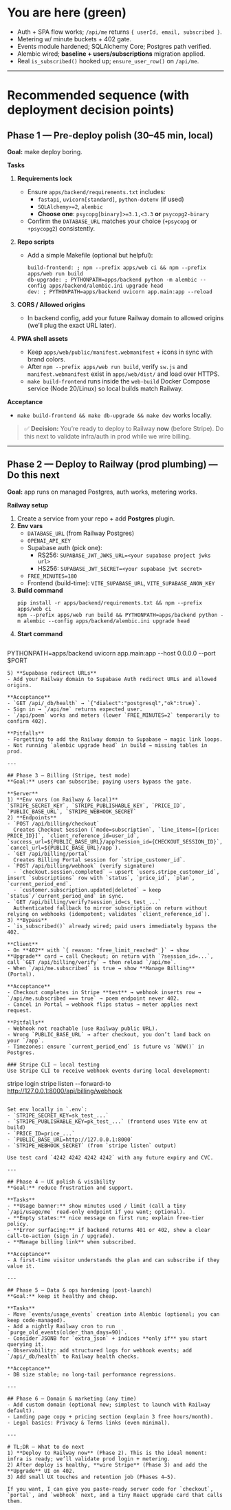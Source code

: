 # You are here (green)
- Auth + SPA flow works; `/api/me` returns `{ userId, email, subscribed }`.
- Metering w/ minute buckets + 402 gate.
- Events module hardened; SQLAlchemy Core; Postgres path verified.
- Alembic wired; **baseline + users/subscriptions** migration applied.
- Real `is_subscribed()` hooked up; `ensure_user_row()` on `/api/me`.

---

# Recommended sequence (with deployment decision points)

## Phase 1 — Pre-deploy polish (30–45 min, local)
**Goal:** make deploy boring.

**Tasks**
1) **Requirements lock**
   - Ensure `apps/backend/requirements.txt` includes:
     - `fastapi`, `uvicorn[standard]`, `python-dotenv` (if used)
     - `SQLAlchemy>=2`, `alembic`
     - **Choose one**: `psycopg[binary]>=3.1,<3.3` **or** `psycopg2-binary`
   - Confirm the `DATABASE_URL` matches your choice (`+psycopg` or `+psycopg2`) consistently.

2) **Repo scripts**
   - Add a simple Makefile (optional but helpful):
     ```
     build-frontend: ; npm --prefix apps/web ci && npm --prefix apps/web run build
     db-upgrade: ; PYTHONPATH=apps/backend python -m alembic --config apps/backend/alembic.ini upgrade head
     dev: ; PYTHONPATH=apps/backend uvicorn app.main:app --reload
     ```
3) **CORS / Allowed origins**
   - In backend config, add your future Railway domain to allowed origins (we’ll plug the exact URL later).
4) **PWA shell assets**
   - Keep `apps/web/public/manifest.webmanifest` + icons in sync with brand colors.
   - After `npm --prefix apps/web run build`, verify `sw.js` and `manifest.webmanifest` exist in `apps/web/dist/` and load over HTTPS.
   - `make build-frontend` runs inside the `web-build` Docker Compose service (Node 20/Linux) so local builds match Railway.

**Acceptance**
- `make build-frontend && make db-upgrade && make dev` works locally.

> ✅ **Decision:** You’re ready to deploy to Railway **now** (before Stripe). Do this next to validate infra/auth in prod while we wire billing.

---

## Phase 2 — Deploy to Railway (prod plumbing) — **Do this next**
**Goal:** app runs on managed Postgres, auth works, metering works.

**Railway setup**
1) Create a service from your repo + add **Postgres** plugin.
2) **Env vars**
   - `DATABASE_URL` (from Railway Postgres)
   - `OPENAI_API_KEY`
   - Supabase auth (pick one):
     - RS256: `SUPABASE_JWT_JWKS_URL=<your supabase project jwks url>`
     - HS256: `SUPABASE_JWT_SECRET=<your supabase jwt secret>`
   - `FREE_MINUTES=180`
   - Frontend (build-time): `VITE_SUPABASE_URL`, `VITE_SUPABASE_ANON_KEY`
3) **Build command**
   ```
   pip install -r apps/backend/requirements.txt && npm --prefix apps/web ci
   npm --prefix apps/web run build && PYTHONPATH=apps/backend python -m alembic --config apps/backend/alembic.ini upgrade head
   ```
4) **Start command**
   ```
  PYTHONPATH=apps/backend uvicorn app.main:app --host 0.0.0.0 --port $PORT
   ```
5) **Supabase redirect URLs**
   - Add your Railway domain to Supabase Auth redirect URLs and allowed origins.

**Acceptance**
- `GET /api/_db/health` → `{"dialect":"postgresql","ok":true}`.
- Sign in → `/api/me` returns expected user.
- `/api/poem` works and meters (lower `FREE_MINUTES=2` temporarily to confirm 402).

**Pitfalls**
- Forgetting to add the Railway domain to Supabase → magic link loops.
- Not running `alembic upgrade head` in build → missing tables in prod.

---

## Phase 3 — Billing (Stripe, test mode)
**Goal:** users can subscribe; paying users bypass the gate.

**Server**
1) **Env vars (on Railway & local)**  
   `STRIPE_SECRET_KEY`, `STRIPE_PUBLISHABLE_KEY`, `PRICE_ID`, `PUBLIC_BASE_URL`, `STRIPE_WEBHOOK_SECRET`
2) **Endpoints**
   - `POST /api/billing/checkout`  
     Creates Checkout Session (`mode=subscription`, `line_items=[{price: PRICE_ID}]`, `client_reference_id=user_id`, `success_url=${PUBLIC_BASE_URL}/app?session_id={CHECKOUT_SESSION_ID}`, `cancel_url=${PUBLIC_BASE_URL}/app`).
   - `GET /api/billing/portal`  
     Creates Billing Portal session for `stripe_customer_id`.
   - `POST /api/billing/webhook` (verify signature)  
     - `checkout.session.completed` → upsert `users.stripe_customer_id`, insert `subscriptions` row with `status`, `price_id`, `plan`, `current_period_end`.
     - `customer.subscription.updated|deleted` → keep `status`/`current_period_end` in sync.
   - `GET /api/billing/verify?session_id=cs_test_...`  
     Authenticated fallback to mirror subscription on return without relying on webhooks (idempotent; validates `client_reference_id`).
3) **Bypass**
   - `is_subscribed()` already wired; paid users immediately bypass the 402.

**Client**
- On **402** with `{ reason: "free_limit_reached" }` → show **Upgrade** card → call Checkout; on return with `?session_id=...`, call `GET /api/billing/verify` → then reload `/api/me`.
- When `/api/me.subscribed` is true → show **Manage Billing** (Portal).

**Acceptance**
- Checkout completes in Stripe **test** → webhook inserts row → `/api/me.subscribed === true` → poem endpoint never 402.
- Cancel in Portal → webhook flips status → meter applies next request.

**Pitfalls**
- Webhook not reachable (use Railway public URL).
- Wrong `PUBLIC_BASE_URL` → after checkout, you don’t land back on your `/app`.
- Timezones: ensure `current_period_end` is future vs `NOW()` in Postgres.

### Stripe CLI — local testing
Use Stripe CLI to receive webhook events during local development:

```
stripe login
stripe listen --forward-to http://127.0.0.1:8000/api/billing/webhook
```

Set env locally in `.env`:
- `STRIPE_SECRET_KEY=sk_test_...`
- `STRIPE_PUBLISHABLE_KEY=pk_test_...` (frontend uses Vite env at build)
- `PRICE_ID=price_...`
- `PUBLIC_BASE_URL=http://127.0.0.1:8000`
- `STRIPE_WEBHOOK_SECRET` (from `stripe listen` output)

Use test card `4242 4242 4242 4242` with any future expiry and CVC.

---

## Phase 4 — UX polish & visibility
**Goal:** reduce frustration and support.

**Tasks**
- **Usage banner:** show minutes used / limit (call a tiny `/api/usage/me` read-only endpoint if you want; optional).
- **Empty states:** nice message on first run; explain free-tier policy.
- **Error surfacing:** if backend returns 401 or 402, show a clear call-to-action (sign in / upgrade).
- **Manage billing link** when subscribed.

**Acceptance**
- A first-time visitor understands the plan and can subscribe if they value it.

---

## Phase 5 — Data & ops hardening (post-launch)
**Goal:** keep it healthy and cheap.

**Tasks**
- Move `events/usage_events` creation into Alembic (optional; you can keep code-managed).
- Add a nightly Railway cron to run `purge_old_events(older_than_days=90)`.
- Consider JSONB for `extra_json` + indices **only if** you start querying it.
- Observability: add structured logs for webhook events; add `/api/_db/health` to Railway health checks.

**Acceptance**
- DB size stable; no long-tail performance regressions.

---

## Phase 6 — Domain & marketing (any time)
- Add custom domain (optional now; simplest to launch with Railway default).
- Landing page copy + pricing section (explain 3 free hours/month).
- Legal basics: Privacy & Terms links (even minimal).

---

# TL;DR — What to do next
1) **Deploy to Railway now** (Phase 2). This is the ideal moment: infra is ready; we’ll validate prod login + metering.
2) After deploy is healthy, **wire Stripe** (Phase 3) and add the **Upgrade** UI on 402.
3) Add small UX touches and retention job (Phases 4–5).

If you want, I can give you paste-ready server code for `checkout`, `portal`, and `webhook` next, and a tiny React upgrade card that calls them.
